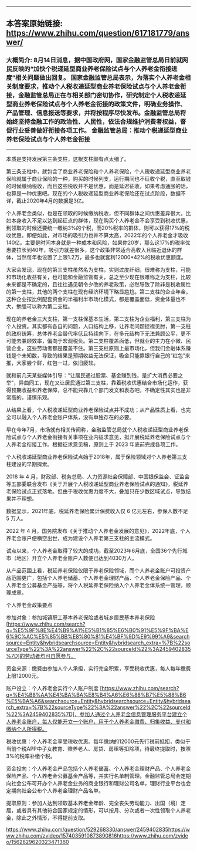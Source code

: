 ----------------------------------------
## 本答案原始链接: https://www.zhihu.com/question/617181779/answer/
### 大概简介: 8月14日消息，据中国政府网，国家金融监管总局日前就网民反映的“加快个税递延型商业养老保险试点与个人养老金衔接进度”相关问题做出回复。 国家金融监管总局表示，为落实个人养老金相关制度要求，推动个人税收递延型商业养老保险试点与个人养老金衔接，金融监管总局正在与相关部门密切协作，研究制定个人税收递延型商业养老保险试点与个人养老金衔接的政策文件，明确业务操作、产品管理、信息报送等要求，并将按程序尽快发布。金融监管总局将始终坚持金融工作的政治性、人民性，依法合规维护消费者权益，督促行业妥善做好衔接各项工作。 金融监管总局：推动个税递延型商业养老保险试点与个人养老金衔接
----------------------------------------
本质是支持发展第三条支柱，这根支柱颇有点太细了。

第三条支柱中，就包含了商业养老保险和个人养老保险，个人税收递延型商业养老保险就属于商业保险的一种，购买的时候列支，运行期间也不征收个税，直至取钱的时候缴纳税收，而且这些税收并不是优惠，而是延迟征收，如果考虑通胀的话，也算是一种优惠吧。现在的个人税收递延型商业养老保险还在试点阶段，数据不详，截止2020年4月的数据是3亿。

个人养老金类似，也是在领取的时候缴纳税收，但不同群体之间优惠差异很大，比如本身收入不足以达到起征点的群体，现在购买个人养老金不会享受到税收优惠，到领取的时候还要统一缴纳3%的个税，而20%税率的群体，则可以获得17%的税收优惠，即便如此，对市场的吸引力也并不算太高，2022年的个人养老金才吸收140亿。主要是时间本身就是一种成本和风险，如果你20岁，那么这17%的税率优惠要拉长到40年，吸引力就差很多，这个政策非常适合高收入且临近退休的群体，当然每年也设置了上限1.2万，最多也就套利12000*42%的税收优惠额度。

大家会发现，现在的第三支柱虽然名为支柱，实则过度纤细，很难称为支柱，可能和市场化收益有关，也可能和金融监管有关，总之至少现在很难称之为支柱，比较未来都是不确定的，且往往遇见朝令夕改的养老政策，必然导致了除非是税收属性的第一支柱，其他的两个支柱在现有经济环境下略显尴尬。第二支柱的企业年金，这种企业按比例配套资金的半福利半市场化模式，都是覆盖面低，资金体量也不大，勉强可以称为第二支柱。

现在的养老金三大支柱，第一支柱保基本生活，第二支柱为企业福利，第三支柱为个人投资。其实都有各自的问题，人口结构上移，让养老问题捉襟见肘，第一支柱的政府统筹，总体养老金替代率低且持续向下，在多元结构下无法兼顾公平，更不可能去兼顾效率，偏向于宏观税负。第二支柱覆盖面低，但就业的主力在小微、民营企业，这些劳动者都是覆盖不住。第三支柱原则上最市场化，但我们金融体系赚钱是个未知数，导致的结果是预期收益无法保证，吸金只能靠银行自己的“红包”来推，大家尝个鲜，红包一过，依旧疲软。

就和前几天某些媒体引导：“让居民通过股票、基金赚到钱，是扩大消费必要之举”，异曲同工，现在又让居民通过第三支柱，靠着税收优惠结合市场化运作，获得预期收益和养老保障，总不能只靠几个部门发文和表态吧，不确定性其实也是非常高的，谨慎乐观。

从结果上看，个人税收递延型商业养老保险试点并不成功；从产品性质上看，也完全可以融入个人养老金账户体系，没有单独存在的必要。

早在今年7月，市场就有相关传闻称，金融监管总局就个人税收递延型商业养老保险试点与个人养老金衔接有关事项在业内征求意见，拟开展税延养老保险试点与个人养老金衔接工作。根据征求意见稿，原则上于 2023 年底前完成各项工作。

个人税收递延型商业养老保险试点始于2018年，属于保险领域对个人养老第三支柱建设的早期探索。

2018 年 4 月，财政部、税务总局、人力资源社会保障部、中国银保监会、证监会等五部委联合发布《关于开展个人税收递延型商业养老保险试点的通知》，税延养老保险试点正式落地。但由于税收优惠力度不大，叠加只在少数区域试点，导致结果并不理想。

数据显示，2021年底，税延养老保险累计保费收入仅 6 亿元左右，参保人数不足 5 万人。

2022 年 4 月，国务院发布《关于推动个人养老金发展的意见》，2022年底，个人养老金账户便横空出世，成为建设个人养老第三支柱的主流模式。

试点以来，个人养老金取得了较大的成功。截至2023年6月底，全国36个先行城市（地区）开立个人养老金账户人数便已达到4030万人。

从产品范围上看，税延养老保险仅限于养老保险领域，而个人养老金账户可投资产品范围更广，包括个人养老储蓄、个人养老金理财产品、个人养老金保险产品、个人养老金公募基金产品等，将个人税延养老保险纳入个人养老金体系统一管理，顺理成章。


个人养老金政策要点

参加对象：参加城镇职工基本养老保险或者城乡居民基本养老保险 [https://www.zhihu.com/search?q=%E5%9F%8E%E4%B9%A1%E5%B1%85%E6%B0%91%E5%9F%BA%E6%9C%AC%E5%85%BB%E8%80%81%E4%BF%9D%E9%99%A9&searchsource=Entity&hybridsearchsource=Entity&hybridsearch_extra=%7B%22sourceType%22%3A%22answer%22%2C%22sourceId%22%3A2459402835%7D]的劳动者均可自愿参与。

资金来源：缴费由参加人个人承担，实行完全积累，享受税收优惠，每人每年缴费上限12000元。

账户设立：个人养老金实行个人账户制度 [https://www.zhihu.com/search?q=%E4%B8%AA%E4%BA%BA%E8%B4%A6%E6%88%B7%E5%88%B6%E5%BA%A6&searchsource=Entity&hybridsearchsource=Entity&hybridsearch_extra=%7B%22sourceType%22%3A%22answer%22%2C%22sourceId%22%3A2459402835%7D]，参加人通过个人养老金信息管理服务平台建立个人养老金账户，每人仅能开立一个账户，用于个人养老金缴费、归集收益、支付和缴纳个人所得税。

税收优惠：个人养老金享受税收优惠。每年缴纳的12000元先行税前抵扣，类似于当前个税APP中子女教育、赡养老人、房贷、房租等扣除项，待最终提取时，按照3%的税率补缴个税。

资金投向：个人养老金产品包括个人养老储蓄、个人养老金理财产品、个人养老金保险产品、个人养老金公募基金产品等，并实行名单制管理。金融监管总局会定期向社会公布可开办个人养老金业务的商业银行和理财公司名单，理财行业平台也会定期向社会公布个人养老金理财产品名单。

提取原则：参加人达到领取基本养老金年龄、完全丧失劳动能力、出国（境）定居，或者具有其他符合国家规定的情形，可以按月、分次或者一次性领取个人养老金，除此之外情形，不得提前支取。

https://www.zhihu.com/question/529268330/answer/2459402835https://www.zhihu.com/zvideo/1574035910873890816https://www.zhihu.com/zvideo/1562829620323471360